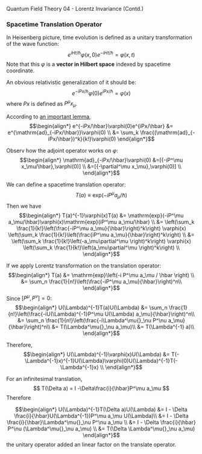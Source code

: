 Quantum Field Theory 04 - Lorentz Invariance (Contd.)

### Spacetime Translation Operator
In Heisenberg picture, time evolution is defined as a unitary transformation
of the wave function:
$$
e^{iHt/\hbar}\varphi(x,0)e^{-iHt/\hbar} = \varphi(x, t)
$$
Note that this $\varphi$ is a **vector in Hilbert space** indexed by spacetime coordinate.

An obvious relativistic generalization of it should be:
$$
e^{-iPx/\hbar}\varphi(0)e^{iPx/\hbar} = \varphi(x)
$$
where $Px$ is defined as $P^\mu x_\mu$.

According to [an important lemma](?page=standard-operator-identity),
$$\begin{align*}
e^{-iPx/\hbar}\varphi(0)e^{iPx/\hbar} &=
e^{\mathrm{ad}_{-iPx/\hbar}}\varphi(0) \\
&= \sum_k \frac{(\mathrm{ad}_{-iPx/\hbar})^k}{k!}\varphi(0)
\end{align*}$$

Observ how the adjoint operator works on $\varphi$:
$$\begin{align*}
\mathrm{ad}_{-iPx/\hbar}\varphi(0)
&=[{-iP^\mu x_\mu/\hbar},\varphi(0)] \\
&=[{-\partial^\mu x_\mu},\varphi(0)] \\
\end{align*}$$


We can define a spacetime translation operator:
$$
T(a) \equiv \mathrm{exp}(-iP^\mu a_\mu/\hbar)
$$
Then we have
$$\begin{align*}
T(a)^{-1}\varphi(x)T(a) &=
\mathrm{exp}(-iP^\mu a_\mu/\hbar)\varphi(x)\mathrm{exp}(iP^\mu a_\mu/\hbar) \\
&=
\left(\sum_k \frac{1}{k!}\left(\frac{-iP^\mu a_\mu}{\hbar}\right)^k\right)
\varphi(x)
\left(\sum_k \frac{1}{k!}\left(\frac{iP^\mu a_\mu}{\hbar}\right)^k\right) \\
&=
\left(\sum_k \frac{1}{k!}\left(-a_\mu\partial^\mu \right)^k\right)
\varphi(x)
\left(\sum_k \frac{1}{k!}\left(a_\mu\partial^\mu \right)^k\right) \\
\end{align*}$$


If we apply Lorentz transformation on the translation operator:
$$\begin{align*}
T(a) &= \mathrm{exp}\left(-i P^\mu a_\mu / \hbar \right) \\
     &= \sum_n \frac{1}{n!}\left(\frac{-iP^\mu a_\mu}{\hbar}\right)^n\\
\end{align*}$$
Since $[P^\mu, P^\nu] = 0$:
$$\begin{align*}
U(\Lambda)^{-1}T(a)U(\Lambda) &= \sum_n \frac{1}{n!}\left(\frac{-iU(\Lambda)^{-1}P^\mu U(\Lambda) a_\mu}{\hbar}\right)^n\\
    &= \sum_n \frac{1}{n!}\left(\frac{-i\Lambda^\mu{}_\nu P^\nu a_\mu}{\hbar}\right)^n\\
    &= T(\Lambda^\mu{}_\nu a_\mu)\\
    &= T(\Lambda^{-1} a)\\
\end{align*}$$

Therefore,
$$\begin{align*}
U(\Lambda)^{-1}\varphi(x)U(\Lambda) &= T(-\Lambda^{-1}x)^{-1}U(\Lambda)\varphi(0)U(\Lambda)^{-1}T(-\Lambda^{-1}x) \\
\end{align*}$$

For an infinitesimal translation,
$$
T(\Delta a) = I -\Delta\frac{i}{\hbar}P^\mu a_\mu
$$
Therefore

$$\begin{align*}
U(\Lambda)^{-1}T(\Delta a)U(\Lambda) &=
    I - \Delta \frac{i}{\hbar}U(\Lambda^{-1})P^\mu a_\mu U(\Lambda)\\
    &= I - \Delta \frac{i}{\hbar}\Lambda^\mu{}_\nu P^\nu a_\mu \\
    &= I - \Delta \frac{i}{\hbar} P^\nu (\Lambda^\mu{}_\nu a_\mu) \\
    &= T(\Delta \Lambda^\mu{}_\nu a_\mu)
\end{align*}$$
the unitary operator added an linear factor on the translate operator.
